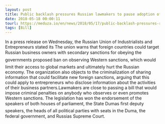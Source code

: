 ```yaml
---
layout: post
title: Public backlash pressures Russian lawmakers to pause adoption of legislation that would criminalize observing or facilitating new foreign sanctions
date: 2018-05-18 00:00:11
tourl: https://meduza.io/en/news/2018/05/17/public-backlash-pressures-russian-lawmakers-to-pause-adoption-of-legislation-that-would-criminalize-observing-or-facilitating-new-foreign-sanctions
tags: [Bill]
---
```

In a press release on Wednesday, the Russian Union of Industrialists and Entrepreneurs stated its The union warns that foreign countries could target Russian business owners with secondary sanctions for obeying the governments proposed ban on observing Western sanctions, which would limit their access to global markets and ultimately hurt the Russian economy. The organization also objects to the criminalization of sharing information that could facilitate new foreign sanctions, arguing that this could apply to entrepreneurs who disclose information about the activities of their business partners.Lawmakers are close to passing a bill that would impose criminal penalties on anybody who observes or even promotes Western sanctions. The legislation has won the endorsement of the speakers of both houses of parliament, the State Dumas first deputy speakers, the heads of all political parties with seats in the Duma, the federal government, and Russias Supreme Court. 